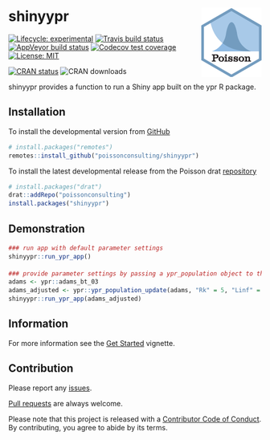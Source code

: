 
<!-- README.md is generated from README.Rmd. Please edit that file -->

# shinyypr <img src="man/figures/logo.png" align="right" />

<!-- badges: start -->

[![Lifecycle:
experimental](https://img.shields.io/badge/lifecycle-experimental-orange.svg)](https://www.tidyverse.org/lifecycle/%60#maturing)
[![Travis build
status](https://travis-ci.com/poissonconsulting/shinyypr.svg?branch=master)](https://travis-ci.com/poissonconsulting/shinyypr)
[![AppVeyor build
status](https://ci.appveyor.com/api/projects/status/github/poissonconsulting/shinyypr?branch=master&svg=true)](https://ci.appveyor.com/project/poissonconsulting/shinyypr)
[![Codecov test
coverage](https://codecov.io/gh/poissonconsulting/shinyypr/branch/master/graph/badge.svg)](https://codecov.io/gh/poissonconsulting/shinyypr?branch=master)
[![License:
MIT](https://img.shields.io/badge/License-MIT-green.svg)](https://opensource.org/licenses/MIT)
<!-- [![Tinyverse status](https://tinyverse.netlify.com/badge/shinyypr)](https://CRAN.R-project.org/package=shinyypr) -->
[![CRAN
status](https://www.r-pkg.org/badges/version/shinyypr)](https://cran.r-project.org/package=shinyypr)
![CRAN downloads](https://cranlogs.r-pkg.org/badges/shinyypr)
<!-- badges: end -->

shinyypr provides a function to run a Shiny app built on the ypr R
package.

## Installation

<!-- To install the latest release from [CRAN](https://cran.r-project.org) -->

To install the developmental version from
[GitHub](https://github.com/poissonconsulting/shinyypr)

``` r
# install.packages("remotes")
remotes::install_github("poissonconsulting/shinyypr")
```

To install the latest developmental release from the Poisson drat
[repository](https://github.com/poissonconsulting/drat)

``` r
# install.packages("drat")
drat::addRepo("poissonconsulting")
install.packages("shinyypr")
```

## Demonstration

``` r
### run app with default parameter settings
shinyypr::run_ypr_app()

### provide parameter settings by passing a ypr_population object to the run_ypr_app function
adams <- ypr::adams_bt_03
adams_adjusted <- ypr::ypr_population_update(adams, "Rk" = 5, "Linf" = 140)
shinyypr::run_ypr_app(adams_adjusted)
```

## Information

For more information see the [Get
Started](https://poissonconsulting.github.io/shinyypr/articles/shinyypr.html)
vignette.

## Contribution

Please report any
[issues](https://github.com/poissonconsulting/shinyypr/issues).

[Pull requests](https://github.com/poissonconsulting/shinyypr/pulls) are
always welcome.

Please note that this project is released with a [Contributor Code of
Conduct](https://github.com/poissonconsulting/shinyypr/blob/master/CODE_OF_CONDUCT.md).
By contributing, you agree to abide by its terms.
